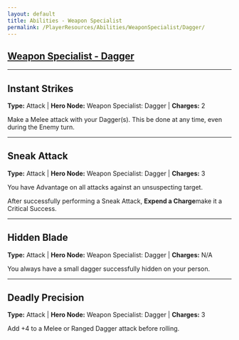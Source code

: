 ```yaml
---
layout: default
title: Abilities - Weapon Specialist
permalink: /PlayerResources/Abilities/WeaponSpecialist/Dagger/
---
```

## [Weapon Specialist - Dagger](#Dagger)

------------------------------------------------
## Instant Strikes
**Type:** Attack
 | **Hero Node:** Weapon Specialist: Dagger
 | **Charges:** 2

Make a Melee attack with your Dagger(s). This be done at any time, even during the Enemy turn.

------------------------------------------------
## Sneak Attack
**Type:** Attack
 | **Hero Node:** Weapon Specialist: Dagger
 | **Charges:** 3

You have Advantage on all attacks against an unsuspecting target.

After successfully performing a Sneak Attack, **Expend a Charge**make it a Critical Success.

------------------------------------------------
## Hidden Blade
**Type:** Attack
 | **Hero Node:** Weapon Specialist: Dagger
 | **Charges:** N/A

You always have a small dagger successfully hidden on your person.

------------------------------------------------
## Deadly Precision
**Type:** Attack
 | **Hero Node:** Weapon Specialist: Dagger
 | **Charges:** 3

 Add +4 to a Melee or Ranged Dagger attack before rolling.